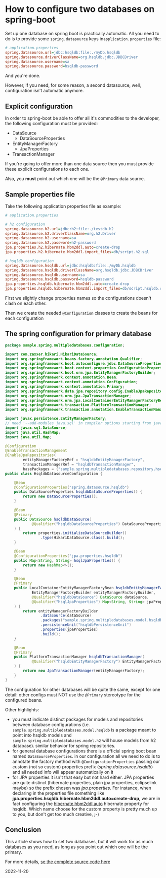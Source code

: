 # How to configure two databases on spring-boot

Set up one database on spring boot is practically automatic. All you need to do
is to provide some `spring.datasource` keys in`application.properties` file:

```ini
# application.properties
spring.datasource.url=jdbc:hsqldb:file:./myDb.hsqldb
spring.datasource.driverClassName=org.hsqldb.jdbc.JDBCDriver
spring.datasource.username=sa
spring.datasource.password=hsqldb-password
```

And you're done.

However, if you need, for some reason, a second datasource, well, configuration
isn't automatic anymore.

## Explicit configuration

In order to spring-boot be able to offer all it's commodities to the developer,
the following configuration must be provided:

- DataSource
  - DataSourceProperties
- EntityManagerFactory
  - JpaProperties
- TransactionManager

If you're going to offer more than one data source then you must provide  these
explicit configurations to each one.

Also, you **must** point out which one will be the `@Primary` data source.

## Sample properties file

Take the following application properties file as example:

```ini
# application.properties

# h2 configuration
spring.datasource.h2.url=jdbc:h2:file:./testdb.h2
spring.datasource.h2.driverClassName=org.h2.Driver
spring.datasource.h2.username=sa
spring.datasource.h2.password=h2-password
jpa.properties.h2.hibernate.hbm2ddl.auto=create-drop
jpa.properties.h2.hibernate.hbm2ddl.import_files=db/script.h2.sql

# hsqldb configuration
spring.datasource.hsqldb.url=jdbc:hsqldb:file:./myDb.hsqldb
spring.datasource.hsqldb.driverClassName=org.hsqldb.jdbc.JDBCDriver
spring.datasource.hsqldb.username=sa
spring.datasource.hsqldb.password=hsqldb-password
jpa.properties.hsqldb.hibernate.hbm2ddl.auto=create-drop
jpa.properties.hsqldb.hibernate.hbm2ddl.import_files=db/script.hsqldb.sql

```

First we slightly change properties names so the configurations doesn't clash on
each other.

Then we create the needed `@Configuration` classes to create the beans for each
configuration

## The spring configuration for primary database

```java
package sample.spring.multipledatabases.configuration;

import com.zaxxer.hikari.HikariDataSource;
import org.springframework.beans.factory.annotation.Qualifier;
import org.springframework.boot.autoconfigure.jdbc.DataSourceProperties;
import org.springframework.boot.context.properties.ConfigurationProperties;
import org.springframework.boot.orm.jpa.EntityManagerFactoryBuilder;
import org.springframework.context.annotation.Bean;
import org.springframework.context.annotation.Configuration;
import org.springframework.context.annotation.Primary;
import org.springframework.data.jpa.repository.config.EnableJpaRepositories;
import org.springframework.orm.jpa.JpaTransactionManager;
import org.springframework.orm.jpa.LocalContainerEntityManagerFactoryBean;
import org.springframework.transaction.PlatformTransactionManager;
import org.springframework.transaction.annotation.EnableTransactionManagement;

import javax.persistence.EntityManagerFactory;
// need '--add-modules java.sql' in compiler options starting from java 11
import javax.sql.DataSource;
import java.util.HashMap;
import java.util.Map;

@Configuration
@EnableTransactionManagement
@EnableJpaRepositories(
        entityManagerFactoryRef = "hsqldbEntityManagerFactory",
        transactionManagerRef = "hsqldbTransactionManager",
        basePackages = {"sample.spring.multipledatabases.repository.hsqldb"})
public class HsqldbDatasourceConfiguration {

    @Bean
    @ConfigurationProperties("spring.datasource.hsqldb")
    public DataSourceProperties hsqldbDataSourceProperties() {
        return new DataSourceProperties();
    }

    @Bean
    @Primary
    public DataSource hsqldbDataSource(
            @Qualifier("hsqldbDataSourceProperties") DataSourceProperties properties
    ) {
        return properties.initializeDataSourceBuilder()
                .type(HikariDataSource.class).build();
    }

    @Bean
    @ConfigurationProperties("jpa.properties.hsqldb")
    public Map<String, String> hsqlJpaProperties() {
        return new HashMap<>();
    }

    @Bean
    @Primary
    public LocalContainerEntityManagerFactoryBean hsqldbEntityManagerFactory(
            EntityManagerFactoryBuilder entityManagerFactoryBuilder,
            @Qualifier("hsqldbDataSource") DataSource dataSource,
            @Qualifier("hsqlJpaProperties") Map<String, String> jpaProperties
    ) {
        return entityManagerFactoryBuilder
                .dataSource(dataSource)
                .packages("sample.spring.multipledatabases.model.hsqldb")
                .persistenceUnit("hsqldbPersistenceUnit")
                .properties(jpaProperties)
                .build();
    }

    @Bean
    @Primary
    public PlatformTransactionManager hsqldbTransactionManager(
            @Qualifier("hsqldbEntityManagerFactory") EntityManagerFactory entityManagerFactory
    ) {
        return new JpaTransactionManager(entityManagerFactory);
    }
}

```

The configuration for other databases will be quite the same, except for one
detail: other configs must NOT use the `@Primary` stereotype for the configured
beans.

Other highlights:

- you must indicate distinct packages for models and repositories between
  database configurations (i.e. `sample.spring.multipledatabases.model.hsqldb`
  is a package meant to point into hsqldb models and `sample.spring.multipledatabases.model.h2`
  will house models from h2 database). similar behavior for spring repositories.
- for general database configurations there is a official spring boot bean named
  `DataSourceProperties`. in our configuration all we need to do is to annotate
  the factory method with `@ConfigurationProperties` passing our custom (not so
  custom) properties prefix (_spring.datasource.hsqldb_) and all needed info will
  appear automatically on it
- for JPA properties it isn't that easy but not hard either. JPA properties are
  quite distinct (hibernate properties, plain jpa properties, eclipselink maybe)
  so the prefix chosen was _jpa.properties_. For instance, when declaring in the
  properties file something like **jpa.properties.hsqldb.hibernate.hbm2ddl.auto=create-drop**,
  we are in fact configuring the [hibernate.hbm2ddl.auto](https://vladmihalcea.com/hibernate-hbm2ddl-auto-schema/)
  hibernate property for hsqldb. Which name choose for the custom property is
  pretty much up to you, but don't get too much creative, ;-)

## Conclusion

This article shows how to set two databases, but it will work for as much
databases as you need, as long as you point out which one will be the primary.

For more details, [se the complete source code here](https://github.com/sombriks/sample-spring-multiple-databases)

2022-11-20

